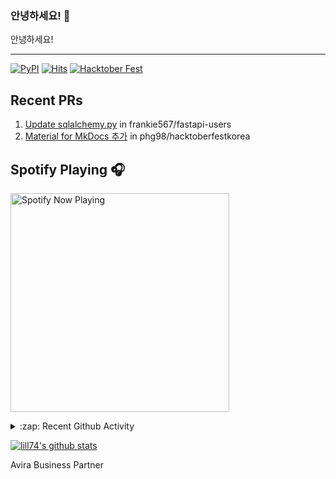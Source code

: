 ### 안녕하세요! 👋
안녕하세요! 

---

[![PyPI](https://img.shields.io/badge/pypi-EduKit-brightgreen)](https://pypi.org/project/EduKit/)
[![Hits](https://hits.seeyoufarm.com/api/count/incr/badge.svg?url=https%3A%2F%2Fgithub.com%2Flill74&count_bg=%2379C83D&title_bg=%23555555&icon=&icon_color=%23E7E7E7&title=hits&edge_flat=false)](https://hits.seeyoufarm.com)
[![Hacktober Fest](https://camo.githubusercontent.com/9f0b298ccd9e6d7acfcf900756e39583aeec551e/68747470733a2f2f696d672e736869656c64732e696f2f62616467652f6861636b746f626572666573742d323032302d677265656e)](http://www.hacktoberfestkorea.com/)

## Recent PRs
1. [Update sqlalchemy.py](https://github.com/frankie567/fastapi-users/pull/344) in frankie567/fastapi-users
2. [Material for MkDocs 추가](https://github.com/phg98/hacktoberfestkorea/pull/6) in phg98/hacktoberfestkorea

## Spotify Playing 🎧
[<img src="https://spotify-now-playing.lill74.vercel.app/api/spotify-playing" alt="Spotify Now Playing" width="350" />](https://open.spotify.com/user/lill74)


<details>
  <summary>:zap: Recent Github Activity</summary>
  
<!--START_SECTION:activity-->
1. ❗️ Opened issue [#1](https://github.com/lill74/yestercode/issues/1) in [lill74/yestercode](https://github.com/lill74/yestercode)
2. 🗣 Commented on [#1](https://github.com/lill74/blog/issues/1) in [lill74/blog](https://github.com/lill74/blog)
3. 🗣 Commented on [#1](https://github.com/lill74/blog/issues/1) in [lill74/blog](https://github.com/lill74/blog)
4. 🗣 Commented on [#1](https://github.com/congnd/TIL/issues/1) in [congnd/TIL](https://github.com/congnd/TIL)
5. ❗️ Opened issue [#1](https://github.com/congnd/TIL/issues/1) in [congnd/TIL](https://github.com/congnd/TIL)
<!--END_SECTION:activity-->

</details>

[![lill74's github stats](https://github-readme-stats.vercel.app/api?username=lill74)](https://github.com/anuraghazra/github-readme-stats)

Avira Business Partner
